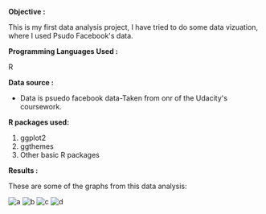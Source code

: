 
**Objective :**

This is my first data analysis project, I have tried to do some data vizuation, where I used Psudo Facebook's data. 

**Programming Languages Used :**

R

**Data source :**

- Data is psuedo facebook data-Taken from onr of the Udacity's coursework.

**R packages used:**

1) ggplot2
2) ggthemes
3) Other basic R packages 

**Results :**

These are some of the graphs from this data analysis:

![a](https://github.com/kwankhede/Facebook-Data-Analysis/blob/master/Data/a.png)
![b](https://github.com/kwankhede/Facebook-Data-Analysis/blob/master/Data/b.png)
![c](https://github.com/kwankhede/Facebook-Data-Analysis/blob/master/Data/c.png)
![d](https://github.com/kwankhede/Facebook-Data-Analysis/blob/master/Data/d.png)



